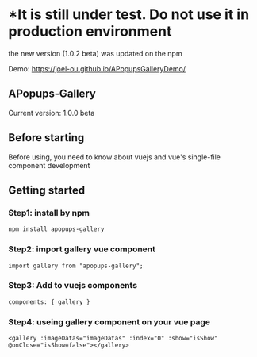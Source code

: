 # *It is still under test. Do not use it in production environment

the new version (1.0.2 beta) was updated on the npm

Demo: https://joel-ou.github.io/APopupsGalleryDemo/

## APopups-Gallery
Current version: 1.0.0 beta

## Before starting
Before using, you need to know about vuejs and vue's single-file component development
<p></p>

## Getting started
### Step1: install by npm
`npm install apopups-gallery`

### Step2: import gallery vue component
`import gallery from "apopups-gallery";`

### Step3: Add to vuejs components
`components: { gallery }`

### Step4: useing gallery component on your vue page
`<gallery :imageDatas="imageDatas" :index="0" :show="isShow" @onClose="isShow=false"></gallery>`
